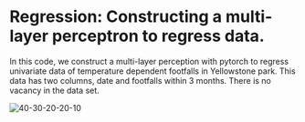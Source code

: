# Regression: Constructing a multi-layer perceptron to regress data.
In this code, we construct a multi-layer perception with pytorch to regress univariate data of temperature dependent footfalls in Yellowstone park. This data has two columns, date and footfalls within 3 months. There is no vacancy in the data set. 


![40-30-20-20-10](https://user-images.githubusercontent.com/94772017/153749237-44560b63-d27b-48a7-a5e8-f60bd8794f7c.png)
